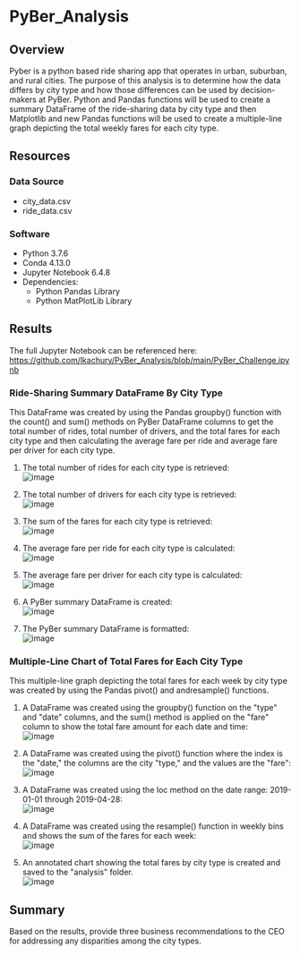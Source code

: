 # PyBer_Analysis

## Overview 
Pyber is a python based ride sharing app that operates in urban, suburban, and rural cities. The purpose of this analysis is to determine how the data differs by city type and how those differences can be used by decision-makers at PyBer. Python and Pandas functions will be used to create a summary DataFrame of the ride-sharing data by city type and then Matplotlib and new Pandas functions will be used to create a multiple-line graph depicting the total weekly fares for each city type. 

## Resources
### Data Source
- city_data.csv
- ride_data.csv

### Software
- Python 3.7.6
- Conda 4.13.0
- Jupyter Notebook 6.4.8
- Dependencies:
  - Python Pandas Library
  - Python MatPlotLib Library

## Results
The full Jupyter Notebook can be referenced here: 
<br /> https://github.com/lkachury/PyBer_Analysis/blob/main/PyBer_Challenge.ipynb

### Ride-Sharing Summary DataFrame By City Type
This DataFrame was created by using the Pandas groupby() function with the count() and sum() methods on PyBer DataFrame columns to get the total number of rides, total number of drivers, and the total fares for each city type and then calculating the average fare per ride and average fare per driver for each city type. 

1. The total number of rides for each city type is retrieved:
<br /> ![image](https://user-images.githubusercontent.com/108038989/181867520-22addf8b-dd6d-476f-929c-b9bcdfb99c37.png)

2. The total number of drivers for each city type is retrieved: 
<br /> ![image](https://user-images.githubusercontent.com/108038989/181867531-5291dd00-3fad-4f15-98fb-67db4ee6ceab.png)

3. The sum of the fares for each city type is retrieved: 
<br /> ![image](https://user-images.githubusercontent.com/108038989/181867538-ddb738b1-8f8f-4009-b0e7-59dbb38b2d3b.png)

4. The average fare per ride for each city type is calculated: 
<br /> ![image](https://user-images.githubusercontent.com/108038989/181867552-b2087c1e-af1a-4671-8e7a-bb4f21a64cc6.png)

5. The average fare per driver for each city type is calculated: 
<br /> ![image](https://user-images.githubusercontent.com/108038989/181867566-986249e6-a002-492a-aa9c-f489a6921c9a.png)

6. A PyBer summary DataFrame is created: 
<br /> ![image](https://user-images.githubusercontent.com/108038989/181867583-4024fb2b-b4cb-4cf3-ac81-f39e4ab9cea2.png)

7. The PyBer summary DataFrame is formatted: 
<br /> ![image](https://user-images.githubusercontent.com/108038989/181867605-54373de9-3ed7-46a0-b08f-3eb9524dc179.png)

### Multiple-Line Chart of Total Fares for Each City Type 
This multiple-line graph depicting the total fares for each week by city type was created by using the Pandas pivot() and andresample() functions. 

1. A DataFrame was created using the groupby() function on the "type" and "date" columns, and the sum() method is applied on the "fare" column to show the total fare amount for each date and time: 
<br /> ![image](https://user-images.githubusercontent.com/108038989/181872511-057566ea-42fb-4850-abba-31205de082de.png)

2. A DataFrame was created using the pivot() function where the index is the "date," the columns are the city "type," and the values are the "fare":
<br /> ![image](https://user-images.githubusercontent.com/108038989/181872529-b1ed0f07-a6a4-435f-adcb-82a1a589af29.png)

3. A DataFrame was created using the loc method on the date range: 2019-01-01 through 2019-04-28: 
<br /> ![image](https://user-images.githubusercontent.com/108038989/181872546-9d44c889-f595-4b5b-a01c-6bbe5c485a38.png)

4. A DataFrame was created using the resample() function in weekly bins and shows the sum of the fares for each week: 
<br /> ![image](https://user-images.githubusercontent.com/108038989/181872564-9bae335e-1c58-4087-ac34-02a781496b9c.png)

5. An annotated chart showing the total fares by city type is created and saved to the "analysis" folder. 
<br /> ![image](https://user-images.githubusercontent.com/108038989/181872572-5907201c-503c-4f9e-9319-802277e228a9.png)

## Summary
Based on the results, provide three business recommendations to the CEO for addressing any disparities among the city types.
